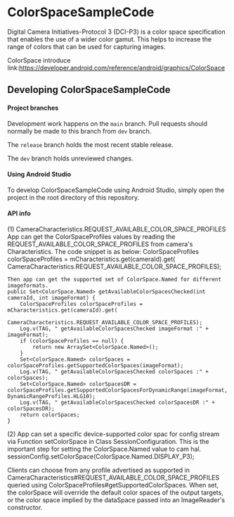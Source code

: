 # ColorSpaceSampleCode
Digital Camera Initiatives-Protocol 3 (DCI-P3) is a color space specification that enables the use of a wider color gamut. This helps to increase the range of colors that can be used for capturing images.

ColorSpace introduce link:https://developer.android.com/reference/android/graphics/ColorSpace

## Developing ColorSpaceSampleCode

#### Project branches

Development work happens on the `main` branch. Pull requests should normally be made to this branch from `dev` branch.

The `release` branch holds the most recent stable release.

The `dev` branch holds unreviewed changes.

#### Using Android Studio

To develop ColorSpaceSampleCode using Android Studio, simply open the project in the root directory of this repository.

#### API info

(1) CameraCharacteristics.REQUEST_AVAILABLE_COLOR_SPACE_PROFILES
    App can get the ColorSpaceProfiles values  by reading the REQUEST_AVAILABLE_COLOR_SPACE_PROFILES from camera's Characteristics. The code snippet is as below: 
    ColorSpaceProfiles colorSpaceProfiles = mCharacteristics.get(cameraId).get(
                CameraCharacteristics.REQUEST_AVAILABLE_COLOR_SPACE_PROFILES);

    Then app can get the supported set of ColorSpace.Named for different imageformats.
    public Set<ColorSpace.Named> getAvailableColorSpacesChecked(int cameraId, int imageFormat) {
        ColorSpaceProfiles colorSpaceProfiles = mCharacteristics.get(cameraId).get(
                CameraCharacteristics.REQUEST_AVAILABLE_COLOR_SPACE_PROFILES);
        Log.v(TAG, " getAvailableColorSpacesChecked imageFormat :" + imageFormat);
        if (colorSpaceProfiles == null) {
            return new ArraySet<ColorSpace.Named>();
        }
        Set<ColorSpace.Named> colorSpaces = colorSpaceProfiles.getSupportedColorSpaces(imageFormat);
        Log.v(TAG, " getAvailableColorSpacesChecked colorSpaces :" + colorSpaces);
        Set<ColorSpace.Named> colorSpacesDR = colorSpaceProfiles.getSupportedColorSpacesForDynamicRange(imageFormat, DynamicRangeProfiles.HLG10);
        Log.v(TAG, " getAvailableColorSpacesChecked colorSpacesDR :" + colorSpacesDR);
        return colorSpaces;
    }
	

(2) App can set a specific device-supported color spac for config stream via Function setColorSpace in Class SessionConfiguration.
    This is the important step for setting the ColorSpace.Named value to cam hal. 
    sessionConfig.setColorSpace(ColorSpace.Named.DISPLAY_P3);

Clients can choose from any profile advertised as supported in CameraCharacteristics#REQUEST_AVAILABLE_COLOR_SPACE_PROFILES queried using ColorSpaceProfiles#getSupportedColorSpaces. 
When set, the colorSpace will override the default color spaces of the output targets, or the color space implied by the dataSpace passed into an ImageReader's constructor.
